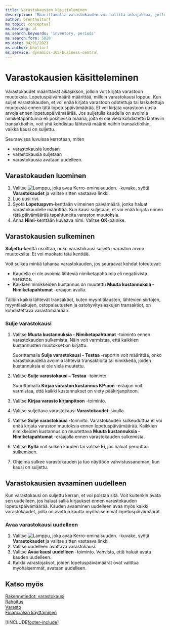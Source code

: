 ```yaml
---
title: Varastokausien käsitteleminen
description: 'Määrittämällä varastokauden voi hallita aikajaksoa, jolloin henkilöt voivat kirjata muutoksia varastoon.'
author: brentholtorf
ms.topic: conceptual
ms.devlang: al
ms.search.keywords: 'inventory, periods'
ms.search.form: 5828
ms.date: 04/01/2021
ms.author: bholtorf
ms.service: dynamics-365-business-central
---
```

# <a name="work-with-inventory-periods"></a>Varastokausien käsitteleminen

Varastokaudet määrittävät aikajakson, jolloin voit kirjata varastoon muutoksia. Lopetuspäivämäärä määrittää, milloin varastokausi loppuu. Kun suljet varastokauden, et voi enää kirjata varastoon odotettuja tai laskutettuja muutoksia ennen tätä lopetuspäivämäärää. Et voi kirjata varastoon uusia arvoja ennen lopetuspäivämäärää. Jos suljetulla kaudella on avoimia nimiketapahtumia eli positiivisia määriä, joita ei ole vielä kohdistettu lähteviin transaktioihin, voit yhä kohdistaa lähteviä määriä näihin transaktioihin, vaikka kausi on suljettu.  

Seuraavissa luvuissa kerrotaan, miten

* varastokausia luodaan  
* varastokausia suljetaan  
* varastokausia avataan uudelleen.  

## <a name="to-create-an-inventory-period"></a>Varastokauden luominen

1. Valitse ![Lamppu, joka avaa Kerro-ominaisuuden.](media/ui-search/search_small.png "Kerro, mitä haluat tehdä") -kuvake, syötä **Varastokaudet** ja valitse sitten vastaava linkki.  
2. Luo uusi rivi.  
3. Syötä **Lopetuspvm**-kenttään viimeinen päivämäärä, jonka haluat varastokaudelle määrittää. Kun kausi suljetaan, et voi enää kirjata ennen tätä päivämäärää tapahtuneita varaston muutoksia.  
4. Anna **Nimi**-kenttään kuvaava nimi. Valitse **OK**-painike.  

## <a name="closing-inventory-periods"></a>Varastokausien sulkeminen

**Suljettu**-kenttä osoittaa, onko varastokausi suljettu varaston arvon muutoksilta. Et voi muokata tätä kenttää.  

Voit sulkea minkä tahansa varastokauden, jos seuraavat kohdat toteutuvat:  

* Kaudella ei ole avoimia lähteviä nimiketapahtumia eli negatiivista varastoa.  
* Kaikkien nimikkeiden kustannus on muutettu **Muuta kustannuksia - Nimiketapahtumat** -eräajon avulla.  

Tällöin kaikki lähtevät transaktiot, kuten myyntitilausten, lähtevien siirtojen, myyntilaskujen, ostopalautusten ja ostohyvityslaskujen transaktiot, on kohdistettava varastomäärään.  

### <a name="to-close-an-inventory-period"></a>Sulje varastokausi

1. Valitse **Muuta kustannuksia - Nimiketapahtumat** -toiminto ennen varastokauden sulkemista. Näin voit varmistaa, että kaikkien kustannusten muutokset on kirjattu.

    Suorittamalla **Sulje varastokausi - Testaa** -raportin voit määrittää, onko varastokaudella avoimia lähteviä transaktioita tai nimikkeitä, joiden kustannuksia ei ole vielä muutettu.  
2. Valitse **Sulje varastokausi – Testaa** -toiminto.  

    Suorittamalla **Kirjaa varaston kustannus KP:oon** -eräajon voit varmistaa, että kaikki kustannukset on viety pääkirjanpitoon.  
3. Valitse **Kirjaa varasto kirjanpitoon** -toiminto.  
4. Valitse suljettava varastokausi **Varastokaudet**-sivulla.  
5. Valitse **Sulje varastokausi** -toiminto. Varastokauden sulkeuduttua et voi enää kirjata varaston muutoksia ennen lopetuspäivämäärää. Kaikkien nimikkeiden kustannus on muutettava **Muuta kustannuksia - Nimiketapahtumat** -eräajolla ennen varastokauden sulkemista.  
6. Valitse **Kyllä** voit sulkea kauden tai valitse **Ei**, jos haluat peruuttaa sulkemisen.  
7. Ohjelma sulkee varastokauden ja tuo näyttöön vahvistussanoman, kun kausi on suljettu.  

## <a name="reopening-inventory-periods"></a>Varastokausien avaaminen uudelleen
Kun varastokausi on suljettu kerran, et voi poistaa sitä. Voit kuitenkin avata sen uudelleen, jos haluat sallia kirjaukset ennen varastokauden lopetuspäivämäärää. Kauden avaaminen uudelleen avaa myös kaikki varastokaudet, joilla on avattua kautta myöhäisemmät lopetuspäivämäärät.  

### <a name="to-reopen-an-inventory-period"></a>Avaa varastokausi uudelleen
1. Valitse ![Lamppu, joka avaa Kerro-ominaisuuden.](media/ui-search/search_small.png "Kerro, mitä haluat tehdä") -kuvake, syötä **Varastokaudet** ja valitse sitten vastaava linkki.  
2. Valitse uudelleen avattava varastokausi.  
3. Valitse **Avaa kausi uudelleen** -toiminto. Vahvista, että haluat avata kauden uudelleen.  
4. Kaikki varastojaksot, joiden lopetuspäivämäärät ovat valittua myöhäisemmät, avataan uudelleen.  

## <a name="see-also"></a>Katso myös
[Rakennetiedot: varastokausi](design-details-inventory-periods.md)  
[Rahoitus](finance.md)  
[Varasto](inventory-manage-inventory.md)  
[Financialsin käyttäminen](ui-work-product.md)


[!INCLUDE[footer-include](includes/footer-banner.md)]
